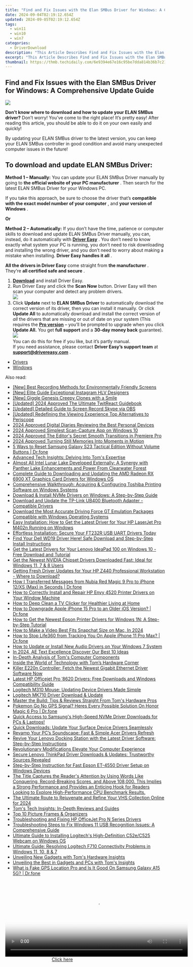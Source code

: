 ```yaml
---
title: "Find and Fix Issues with the Elan SMBus Driver for Windows: A Comprehensive Update Guide"
date: 2024-09-04T02:19:12.654Z
updated: 2024-09-05T02:19:12.654Z
tags:
  - win11
  - win10
  - win7
categories:
  - DriverDownload
description: "This Article Describes Find and Fix Issues with the Elan SMBus Driver for Windows: A Comprehensive Update Guide"
excerpt: "This Article Describes Find and Fix Issues with the Elan SMBus Driver for Windows: A Comprehensive Update Guide"
thumbnail: https://thmb.techidaily.com/6e9394e67e16c95be7dda814b36b7c21bb54383a50ab2ad1ac5bcf151b169014.jpg
---
```


## Find and Fix Issues with the Elan SMBus Driver for Windows: A Comprehensive Update Guide

![](https://images.drivereasy.com/wp-content/uploads/2019/01/Snap912-300x204.png)

 **Don’t know where to download and how to update your ELAN SMBus driver?** Don’t worry! You’ve come to the right place! It’s pretty easy! After reading this article, you should be able to do it on your own easily and quickly!

 By updating your ELAN SMBus driver to the latest version, you can keep your ELAN SMBus controller in good condition and avoid many unexpected computer issues in the future!

## **To download and update ELAN SMBus Driver:**

**Method 1 – Manually:**  You can update your ELAN SMBus Driver manually by going to **the official website of your PC manufacturer** . Then search for the latest ELAN SMBus Driver for your Windows PC.

 If you take this approach, be sure to choose the driver that’s **compatible with the exact model number of your computer** , and **your version of Windows** .

**Or**

**Method 2 – Automatically:**   If you don’t have the time, patience or computer skills to download and update ELAN SMBus Driver manually, you can, instead, do it automatically with **[Driver Easy](https://tools.techidaily.com/drivereasy/download/)**  .  You don’t need to know exactly what system your PC is running, you don’t need to risk downloading and installing the wrong driver, and you don’t need to worry about making a mistake when installing. **Driver Easy handles it all** .

**All the drivers in Driver Easy** come straight from **the manufacturer** . They‘re **all certified safe and secure** .

1. **[Download](https://tools.techidaily.com/drivereasy/download/)**  and install Driver Easy.
2. Run Driver Easy and click the **Scan Now**  button. Driver Easy will then scan your computer and detect any problem drivers.  
![](https://images.drivereasy.com/wp-content/uploads/2019/01/snap000265.png)
3. Click **Update**  next to **ELAN SMBus Driver** to automatically download the correct version of its driver, then you can install it manually. Or click **Update All**  to automatically download and install the correct version of _all_  the drivers that are missing or out of date on your system (This requires the **[Pro version](https://tools.techidaily.com/drivereasy/download/)**  – you’ll be prompted to upgrade when you click **Update All.** You get **full support**  and a **30-day money back**  guarantee).  
![](https://images.drivereasy.com/wp-content/uploads/2019/01/snap000266.png)  
 You can do this for free if you like, but it’s partly manual.  
 If you need assistance, please contact **Driver Easy’s support team** at [**support@drivereasy.com**](https://tools.techidaily.com/drivereasy/download/) .

* [Drivers](https://tools.techidaily.com/drivereasy/download/)
* [Windows](https://tools.techidaily.com/drivereasy/download/)

<ins class="adsbygoogle"
     style="display:block"
     data-ad-format="autorelaxed"
     data-ad-client="ca-pub-7571918770474297"
     data-ad-slot="1223367746"></ins>



<ins class="adsbygoogle"
     style="display:block"
     data-ad-client="ca-pub-7571918770474297"
     data-ad-slot="8358498916"
     data-ad-format="auto"
     data-full-width-responsive="true"></ins>

<span class="atpl-alsoreadstyle">Also read:</span>
<div><ul>
<li><a href="https://screen-mirroring-recording.techidaily.com/new-best-recording-methods-for-environmentally-friendly-screens/"><u>[New] Best Recording Methods for Environmentally Friendly Screens</u></a></li>
<li><a href="https://instagram-video-recordings.techidaily.com/new-elite-guide-exceptional-instagram-hlv-designers/"><u>[New] Elite Guide  Exceptional Instagram HLV Designers</u></a></li>
<li><a href="https://some-knowledge.techidaily.com/new-giggle-genesis-creepy-clones-with-a-smile/"><u>[New] Giggle Genesis  Creepy Clones with a Smile</u></a></li>
<li><a href="https://twitter-videos.techidaily.com/updated-2024-approved-the-ultimate-twitreact-guidebook/"><u>[Updated] 2024 Approved  The Ultimate TwitReact Guidebook</u></a></li>
<li><a href="https://desktop-recording.techidaily.com/updated-detailed-guide-to-screen-record-skype-via-obs/"><u>[Updated] Detailed Guide to Screen Record Skype via OBS</u></a></li>
<li><a href="https://extra-guidance.techidaily.com/updated-redefining-the-viewing-experience-top-alternatives-to-periscope/"><u>[Updated] Redefining the Viewing Experience  Top Alternatives to Periscope</u></a></li>
<li><a href="https://screen-recording.techidaily.com/2024-approved-digital-diaries-reviewing-the-best-personal-devices/"><u>2024 Approved  Digital Diaries  Reviewing the Best Personal Devices</u></a></li>
<li><a href="https://remote-screen-capture.techidaily.com/2024-approved-simplest-scan-capture-app-on-windows-10/"><u>2024 Approved  Simplest Scan-Capture App on Windows 10</u></a></li>
<li><a href="https://some-approaches.techidaily.com/2024-approved-the-editors-secret-smooth-transitions-in-premiere-pro/"><u>2024 Approved  The Editor's Secret  Smooth Transitions in Premiere Pro</u></a></li>
<li><a href="https://fox-access.techidaily.com/2024-approved-turning-still-memories-into-moments-in-motion/"><u>2024 Approved  Turning Still Memories Into Moments in Motion</u></a></li>
<li><a href="https://phone-solutions.techidaily.com/5-ways-to-reset-samsung-galaxy-s23-tactical-edition-without-volume-buttons-drfone-by-drfone-reset-android-reset-android/"><u>5 Ways to Reset Samsung Galaxy S23 Tactical Edition Without Volume Buttons | Dr.fone</u></a></li>
<li><a href="https://hardware-help.techidaily.com/advanced-tech-insights-delving-into-toms-expertise/"><u>Advanced Tech Insights: Delving Into Tom's Expertise</u></a></li>
<li><a href="https://hardware-help.techidaily.com/almost-all-intel-lunar-lake-developed-externally-a-synergy-with-panther-lake-enhancements-and-power-from-clearwater-forest/"><u>Almost All Intel Lunar Lake Developed Externally: A Synergy with Panther Lake Enhancements and Power From Clearwater Forest</u></a></li>
<li><a href="https://hardware-help.techidaily.com/complete-guide-to-downloading-and-updating-the-amd-radeon-rx-6900-xt-graphics-card-drivers-for-windows-os/"><u>Complete Guide to Downloading and Updating the AMD Radeon RX 6900 XT Graphics Card Drivers for Windows OS</u></a></li>
<li><a href="https://hardware-help.techidaily.com/comprehensive-walkthrough-acquiring-and-configuring-toshiba-printing-software-on-windows-systems/"><u>Comprehensive Walkthrough: Acquiring & Configuring Toshiba Printing Software on Windows Systems</u></a></li>
<li><a href="https://hardware-help.techidaily.com/download-and-install-nvme-drivers-on-windows-a-step-by-step-guide/"><u>Download & Install NVMe Drivers on Windows: A Step-by-Step Guide</u></a></li>
<li><a href="https://hardware-help.techidaily.com/download-and-update-the-tp-link-ub400-bluetooth-adapter-compatible-drivers/"><u>Download and Update the TP-Link UB400 Bluetooth Adapter - Compatible Drivers</u></a></li>
<li><a href="https://hardware-help.techidaily.com/download-the-most-accurate-driving-force-gt-emulation-packages-compatible-with-windows-operating-systems/"><u>Download the Most Accurate Driving Force GT Emulation Packages Compatible with Windows Operating Systems</u></a></li>
<li><a href="https://hardware-help.techidaily.com/easy-installation-how-to-get-the-latest-driver-for-your-hp-laserjet-pro-m402n-running-on-windows/"><u>Easy Installation: How to Get the Latest Driver for Your HP LaserJet Pro M402n Running on Windows</u></a></li>
<li><a href="https://hardware-help.techidaily.com/effortless-installation-secure-your-ft232r-usb-uart-drivers-today/"><u>Effortless Installation: Secure Your FT232R USB UART Drivers Today</u></a></li>
<li><a href="https://hardware-help.techidaily.com/1722977020863-find-your-dell-wd19-driver-here-safe-download-and-step-by-step-install-instructions/"><u>Find Your Dell WD19 Driver Here! Safe Download and Step-by-Step Install Instructions</u></a></li>
<li><a href="https://hardware-help.techidaily.com/get-the-latest-drivers-for-your-lenovo-ideapad-100-on-windows-10-free-download-and-tutorial/"><u>Get the Latest Drivers for Your Lenovo IdeaPad 100 on Windows 10 - Free Download and Tutorial</u></a></li>
<li><a href="https://hardware-help.techidaily.com/get-the-newest-nvidia-chipset-drivers-downloaded-fast-ideal-for-windows-11-7-and-8-users/"><u>Get the Newest NVIDIA Chipset Drivers Downloaded Fast: Ideal for Windows 11, 7 & 8 Users</u></a></li>
<li><a href="https://hardware-help.techidaily.com/getting-fresh-driver-updates-for-your-hp-z440-professional-workstation-where-to-download/"><u>Getting Fresh Driver Updates for Your HP Z440 Professional Workstation - Where to Download?</u></a></li>
<li><a href="https://blog-min.techidaily.com/how-i-transferred-messages-from-nubia-red-magic-9-pro-to-iphone-12xs-max-in-seconds-drfone-by-drfone-transfer-from-android-transfer-from-android/"><u>How I Transferred Messages from Nubia Red Magic 9 Pro to iPhone 12/XS (Max) in Seconds | Dr.fone</u></a></li>
<li><a href="https://hardware-help.techidaily.com/how-to-correctly-install-and-repair-hp-envy-4520-printer-drivers-on-your-window-machine/"><u>How to Correctly Install and Repair HP Envy 4520 Printer Drivers on Your Window Machine</u></a></li>
<li><a href="https://techno-recovery.techidaily.com/how-to-deep-clean-a-tv-clicker-for-healthier-living-at-home/"><u>How to Deep Clean a TV Clicker for Healthier Living at Home</u></a></li>
<li><a href="https://techidaily.com/how-to-downgrade-apple-iphone-15-pro-to-an-older-ios-version-drfone-by-drfone-ios-system-repair-ios-system-repair/"><u>How to Downgrade Apple iPhone 15 Pro to an Older iOS Version? | Dr.fone</u></a></li>
<li><a href="https://hardware-help.techidaily.com/how-to-get-the-newest-epson-printer-drivers-for-windows-1n-a-step-by-step-tutorial/"><u>How to Get the Newest Epson Printer Drivers for Windows 1N: A Step-by-Step Tutorial</u></a></li>
<li><a href="https://snapchat-videos.techidaily.com/how-to-make-a-video-best-fits-snapchat-size-on-mac-in-2024/"><u>How to Make a Video Best Fits Snapchat Size on Mac, In 2024</u></a></li>
<li><a href="https://change-location.techidaily.com/how-to-stop-life360-from-tracking-you-on-apple-iphone-11-pro-max-drfone-by-drfone-virtual-ios/"><u>How to Stop Life360 from Tracking You On Apple iPhone 11 Pro Max? | Dr.fone</u></a></li>
<li><a href="https://hardware-help.techidaily.com/how-to-update-or-install-new-audio-drivers-on-your-windows-7-system/"><u>How to Update or Install New Audio Drivers on Your Windows 7 System</u></a></li>
<li><a href="https://extra-hints.techidaily.com/in-2024-ae-text-excellence-discover-our-best-10-ideas/"><u>In 2024, AE Text Excellence  Discover Our Best 10 Ideas</u></a></li>
<li><a href="https://hardware-help.techidaily.com/in-depth-analysis-of-toms-computer-components/"><u>In-Depth Analysis of Tom's Computer Components</u></a></li>
<li><a href="https://hardware-help.techidaily.com/inside-the-world-of-technology-with-toms-hardware-corner/"><u>Inside the World of Technology with Tom’s Hardware Corner</u></a></li>
<li><a href="https://hardware-help.techidaily.com/killer-e220n-controller-fetch-the-newest-gigabit-ethernet-driver-software-now/"><u>Killer E220n Controller: Fetch the Newest Gigabit Ethernet Driver Software Now</u></a></li>
<li><a href="https://hardware-help.techidaily.com/latest-hp-officejet-pro-8620-drivers-free-downloads-and-windows-compatibility-guide/"><u>Latest HP Officejet Pro ˈ8620 Drivers: Free Downloads and Windows Compatibility Guide</u></a></li>
<li><a href="https://hardware-help.techidaily.com/logitech-m310-mouse-updating-device-drivers-made-simple/"><u>Logitech M310 Mouse: Updating Device Drivers Made Simple</u></a></li>
<li><a href="https://hardware-help.techidaily.com/logitech-mk710-driver-download-and-update/"><u>Logitech MK710 Driver Download & Update</u></a></li>
<li><a href="https://hardware-help.techidaily.com/master-the-build-tips-and-reviews-straight-from-toms-hardware-pros/"><u>Master the Build: Tips & Reviews Straight From Tom's Hardware Pros</u></a></li>
<li><a href="https://pokemon-go-android.techidaily.com/pokemon-go-no-gps-signal-heres-every-possible-solution-on-honor-magic-6-pro-drfone-by-drfone-virtual-android/"><u>Pokemon Go No GPS Signal? Heres Every Possible Solution On Honor Magic 6 Pro | Dr.fone</u></a></li>
<li><a href="https://win-dash.techidaily.com/1722977704072-quick-access-to-samsungs-high-speed-nvme-driver-downloads-for-pcs-and-laptops/"><u>Quick Access to Samsung's High-Speed NVMe Driver Downloads for PCs & Laptops!</u></a></li>
<li><a href="https://hardware-help.techidaily.com/quick-downloads-update-your-surface-device-drivers-seamlessly/"><u>Quick Downloads: Update Your Surface Device Drivers Seamlessly</u></a></li>
<li><a href="https://hardware-help.techidaily.com/revamp-your-pcs-soundscape-fast-and-simple-acer-drivers-refresh/"><u>Revamp Your PC’s Soundscape: Fast & Simple Acer Drivers Refresh</u></a></li>
<li><a href="https://hardware-help.techidaily.com/revive-your-lenovo-docking-station-with-the-latest-driver-software-step-by-step-instructions/"><u>Revive Your Lenovo Docking Station with the Latest Driver Software: Step-by-Step Instructions</u></a></li>
<li><a href="https://extra-information.techidaily.com/revolutionary-modifications-elevate-your-computer-experience/"><u>Revolutionary Modifications  Elevate Your Computer Experience</u></a></li>
<li><a href="https://hardware-help.techidaily.com/secure-lenovo-thinkpad-driver-downloads-and-updates-trustworthy-sources-revealed/"><u>Secure Lenovo ThinkPad Driver Downloads & Updates: Trustworthy Sources Revealed</u></a></li>
<li><a href="https://hardware-help.techidaily.com/step-by-step-instruction-for-fast-epson-et-4550-driver-setup-on-windows-devices/"><u>Step-by-Step Instruction for Fast Epson ET-4550 Driver Setup on Windows Devices</u></a></li>
<li><a href="https://hardware-help.techidaily.com/the-title-captures-the-readers-attention-by-using-words-like-conquering-record-breaking-scores-and-above-108000-this-implies-a-strong-performance-and-provid12/"><u>The Title Captures the Reader's Attention by Using Words Like Conquering, Record-Breaking Scores, and Above 108,000. This Implies a Strong Performance and Provides an Enticing Hook for Readers Looking to Explore High-Performance CPU Benchmark Results.</u></a></li>
<li><a href="https://some-guidance.techidaily.com/the-ultimate-route-to-rejuvenate-and-refine-your-vhs-collection-online-for-2024/"><u>The Ultimate Route to Rejuvenate and Refine Your VHS Collection Online for 2024</u></a></li>
<li><a href="https://hardware-help.techidaily.com/toms-tech-insights-in-depth-reviews-and-guides/"><u>Tom's Tech Insights: In-Depth Reviews and Guides</u></a></li>
<li><a href="https://fox-glue.techidaily.com/top-10-picture-frames-and-organizers/"><u>Top 10 Picture Frames & Organizers</u></a></li>
<li><a href="https://hardware-help.techidaily.com/troubleshooting-and-fixing-hp-officejet-pro-n-series-drivers/"><u>Troubleshooting and Fixing HP OfficeJet Pro N Series Drivers</u></a></li>
<li><a href="https://hardware-help.techidaily.com/troubleshooting-steps-to-fix-windows-11-usb-recognition-issues-a-comprehensive-guide/"><u>Troubleshooting Steps to Fix Windows 11 USB Recognition Issues: A Comprehensive Guide</u></a></li>
<li><a href="https://hardware-help.techidaily.com/ultimate-guide-to-installing-logitechs-high-definition-c52ec525-webcam-on-windows-os/"><u>Ultimate Guide to Installing Logitech's High-Definition C52e/C525 Webcam on Windows OS</u></a></li>
<li><a href="https://hardware-help.techidaily.com/ultimate-guide-resolving-logitech-f710-connectivity-problems-in-windows-11-10-8-and-7/"><u>Ultimate Guide: Resolving Logitech F710 Connectivity Problems in Windows 11, 10, 8 & 7</u></a></li>
<li><a href="https://hardware-help.techidaily.com/unveiling-new-gadgets-with-toms-hardware-insights/"><u>Unveiling New Gadgets with Tom's Hardware Insights</u></a></li>
<li><a href="https://hardware-help.techidaily.com/unveiling-the-best-in-gadgets-and-pcs-with-toms-insights/"><u>Unveiling the Best in Gadgets and PCs with Tom's Insights</u></a></li>
<li><a href="https://fake-location.techidaily.com/what-is-fake-gps-location-pro-and-is-it-good-on-samsung-galaxy-a15-5g-drfone-by-drfone-virtual-android/"><u>What is Fake GPS Location Pro and Is It Good On Samsung Galaxy A15 5G? | Dr.fone</u></a></li>
</ul></div>

<!-- affiliate ads begin -->
<span id="1983575">
					<video width="576" height="240" style="cursor:pointer"
           poster="//a.impactradius-go.com/display-clicktoplayimage/1983575.png"
           onclick="if(!this.playClicked){this.play();this.setAttribute('controls',true);this.playClicked=true;}">
	   <source src="//a.impactradius-go.com/display-ad/22993-1983575">
	   <img src="//a.impactradius-go.com/display-clicktoplayimage/1983575.png" style="border: none; height: 100%; width: 100%; object-fit: contain">
	</video>
	<div style="width:360px;text-align:center"><a href="javascript:window.open(decodeURIComponent('https%3A%2F%2Fhomestyler.sjv.io%2Fc%2F5597632%2F1983575%2F22993'), '_blank');void(0);">Click here</a></div>
</span>
<img height="0" width="0" src="https://imp.pxf.io/i/5597632/1983575/22993" style="position:absolute;visibility:hidden;" border="0" />
<!-- affiliate ads end -->